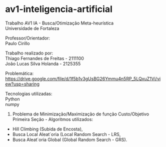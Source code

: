 # av1-inteligencia-artificial
Trabalho AV1 IA - Busca/Otimização Meta-heurística    
Universidade de Fortaleza   


Professor/Orientador:   
Paulo Cirillo    


Trabalho realizado por:   
Thiago Fernandes de Freitas - 2111100   
João Lucas Silva Holanda - 2125355



Problemática:   
https://drive.google.com/file/d/1f5b1v3gUsBG26Ymmu4n5RP_5LQxuZ1Vi/view?usp=sharing


Tecnologias utilizadas:   
Python   
numpy



1. Problema de Minimização/Maximização de função Custo/Objetivo    
Primeira Seção - Algoritmos utilizados:
- Hill Climbing (Subida de Encosta),
- Busca Local Aleat´oria (Local Random Search - LRS,
- Busca Aleat´oria Global (Global Random Search - GRS).
